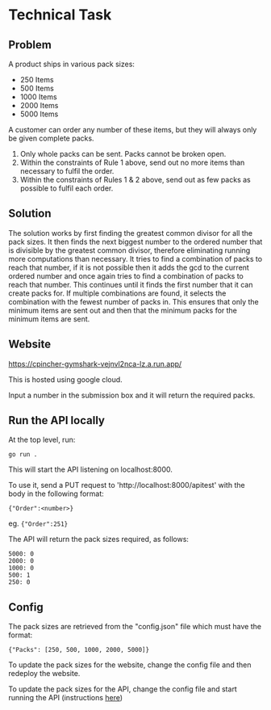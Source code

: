 # Technical Task
## Problem

A product ships in various pack sizes:

- 250 Items
- 500 Items
- 1000 Items
- 2000 Items
- 5000 Items

A customer can order any number of these items, but they will always only be given complete packs.

1. Only whole packs can be sent. Packs cannot be broken open.
2. Within the constraints of Rule 1 above, send out no more items than necessary to fulfil the order.
3. Within the constraints of Rules 1 & 2 above, send out as few packs as possible to fulfil each order.

## Solution

The solution works by first finding the greatest common divisor for all the pack sizes. It then finds the next biggest number to the ordered number that is divisible by the greatest common divisor, therefore eliminating running more computations than necessary.
It tries to find a combination of packs to reach that number, if it is not possible then it adds the gcd to the current ordered number and once again tries to find a combination of packs to reach that number. This continues until it finds the first number that it can create packs for. If multiple combinations are found, it selects the combination with the fewest number of packs in. This ensures that only the minimum items are sent out and then that the minimum packs for the minimum items are sent.

## Website

https://cpincher-gymshark-vejnvl2nca-lz.a.run.app/

This is hosted using google cloud.

Input a number in the submission box and it will return the required packs.

## Run the API locally

At the top level, run:

`go run .` 

This will start the API listening on localhost:8000.

To use it, send a PUT request to 'http://localhost:8000/apitest' with the body in the following format:

`{"Order":<number>}`

eg. `{"Order":251}`

The API will return the pack sizes required, as follows:

```
5000: 0
2000: 0
1000: 0
500: 1
250: 0
```

## Config

The pack sizes are retrieved from the "config.json" file which must have the format:

`{"Packs": [250, 500, 1000, 2000, 5000]}`

To update the pack sizes for the website, change the config file and then redeploy the website.

To update the pack sizes for the API, change the config file and start running the API (instructions [here](#Run-the-API-locally))